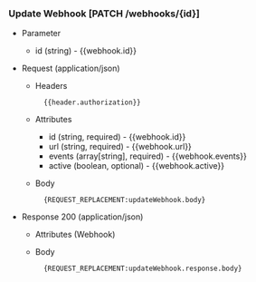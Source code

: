 ### Update Webhook [PATCH /webhooks/{id}]
+ Parameter
    + id (string) - {{webhook.id}}

+ Request (application/json)
    + Headers
    
            {{header.authorization}}
        
    + Attributes
        + id (string, required) - {{webhook.id}}
        + url (string, required) - {{webhook.url}}
        + events (array[string], required) - {{webhook.events}}
        + active (boolean, optional) - {{webhook.active}}
        
    + Body

            {REQUEST_REPLACEMENT:updateWebhook.body}
    
+ Response 200 (application/json)
    + Attributes (Webhook)

    + Body
            
            {REQUEST_REPLACEMENT:updateWebhook.response.body}
